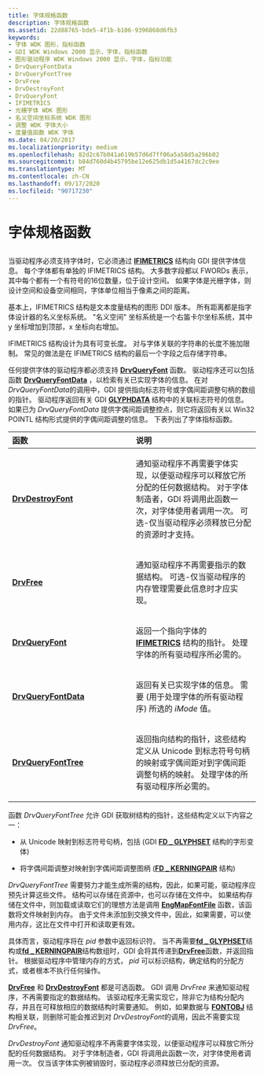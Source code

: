 ```yaml
---
title: 字体规格函数
description: 字体规格函数
ms.assetid: 22d88765-bde5-4f1b-b106-9396868d6fb3
keywords:
- 字体 WDK 图形，指标函数
- GDI WDK Windows 2000 显示，字体，指标函数
- 图形驱动程序 WDK Windows 2000 显示，字体，指标功能
- DrvQueryFontData
- DrvQueryFontTree
- DrvFree
- DrvDestroyFont
- DrvQueryFont
- IFIMETRICS
- 光栅字体 WDK 图形
- 名义空间坐标系统 WDK 图形
- 调整 WDK 字体大小
- 度量值函数 WDK 字体
ms.date: 04/20/2017
ms.localizationpriority: medium
ms.openlocfilehash: 82d2c67b041a619b57d6d7ff06a5a58d5a296b02
ms.sourcegitcommit: b84d760d4b45795be12e625db1d5a4167dc2c9ee
ms.translationtype: MT
ms.contentlocale: zh-CN
ms.lasthandoff: 09/17/2020
ms.locfileid: "90717230"
---
```

# <a name="font-metric-functions"></a>字体规格函数


## <span id="ddk_font_metric_functions_gg"></span><span id="DDK_FONT_METRIC_FUNCTIONS_GG"></span>


当驱动程序必须支持字体时，它必须通过 [**IFIMETRICS**](/windows/win32/api/winddi/ns-winddi-_ifimetrics) 结构向 GDI 提供字体信息。 每个字体都有单独的 IFIMETRICS 结构。 大多数字段都以 FWORDs 表示，其中每个都有一个有符号的16位数量，位于设计空间。 如果字体是光栅字体，则设计空间和设备空间相同，字体单位相当于像素之间的距离。

基本上，IFIMETRICS 结构是文本度量结构的图形 DDI 版本。 所有距离都是指字体设计器的名义坐标系统。 "名义空间" 坐标系统是一个右笛卡尔坐标系统，其中 y 坐标增加到顶部，x 坐标向右增加。

IFIMETRICS 结构设计为具有可变长度。 对与字体关联的字符串的长度不施加限制。 常见的做法是在 IFIMETRICS 结构的最后一个字段之后存储字符串。

任何提供字体的驱动程序都必须支持 [**DrvQueryFont**](/windows/win32/api/winddi/nf-winddi-drvqueryfont) 函数。 驱动程序还可以包括函数 [**DrvQueryFontData**](/windows/win32/api/winddi/nf-winddi-drvqueryfontdata) ，以检索有关已实现字体的信息。 在对 *DrvQueryFontData*的调用中，GDI 提供指向标志符号或字偶间距调整句柄的数组的指针。 驱动程序返回有关 GDI [**GLYPHDATA**](/windows/win32/api/winddi/ns-winddi-_glyphdata) 结构中的关联标志符号的信息。 如果已为 *DrvQueryFontData* 提供字偶间距调整控点，则它将返回有关以 Win32 POINTL 结构形式提供的字偶间距调整的信息。 下表列出了字体指标函数。

<table>
<colgroup>
<col width="50%" />
<col width="50%" />
</colgroup>
<thead>
<tr class="header">
<th align="left">函数</th>
<th align="left">说明</th>
</tr>
</thead>
<tbody>
<tr class="odd">
<td align="left"><p><a href="/windows/win32/api/winddi/nf-winddi-drvdestroyfont" data-raw-source="[&lt;strong&gt;DrvDestroyFont&lt;/strong&gt;](/windows/win32/api/winddi/nf-winddi-drvdestroyfont)"><strong>DrvDestroyFont</strong></a></p></td>
<td align="left"><p>通知驱动程序不再需要字体实现，以便驱动程序可以释放它所分配的任何数据结构。 对于字体制造者，GDI 将调用此函数一次，对字体使用者调用一次。 可选-仅当驱动程序必须释放已分配的资源时才支持。</p></td>
</tr>
<tr class="even">
<td align="left"><p><a href="/windows/win32/api/winddi/nf-winddi-drvfree" data-raw-source="[&lt;strong&gt;DrvFree&lt;/strong&gt;](/windows/win32/api/winddi/nf-winddi-drvfree)"><strong>DrvFree</strong></a></p></td>
<td align="left"><p>通知驱动程序不再需要指示的数据结构。 可选-仅当驱动程序的内存管理需要此信息时才应实现。</p></td>
</tr>
<tr class="odd">
<td align="left"><p><a href="/windows/win32/api/winddi/nf-winddi-drvqueryfont" data-raw-source="[&lt;strong&gt;DrvQueryFont&lt;/strong&gt;](/windows/win32/api/winddi/nf-winddi-drvqueryfont)"><strong>DrvQueryFont</strong></a></p></td>
<td align="left"><p>返回一个指向字体的 <a href="/windows/win32/api/winddi/ns-winddi-_ifimetrics" data-raw-source="[&lt;strong&gt;IFIMETRICS&lt;/strong&gt;](/windows/win32/api/winddi/ns-winddi-_ifimetrics)"><strong>IFIMETRICS</strong></a> 结构的指针。 处理字体的所有驱动程序所必需的。</p></td>
</tr>
<tr class="even">
<td align="left"><p><a href="/windows/win32/api/winddi/nf-winddi-drvqueryfontdata" data-raw-source="[&lt;strong&gt;DrvQueryFontData&lt;/strong&gt;](/windows/win32/api/winddi/nf-winddi-drvqueryfontdata)"><strong>DrvQueryFontData</strong></a></p></td>
<td align="left"><p>返回有关已实现字体的信息。 需要 (用于处理字体的所有驱动程序) 所选的 <em>iMode</em> 值。</p></td>
</tr>
<tr class="odd">
<td align="left"><p><a href="/windows/win32/api/winddi/nf-winddi-drvqueryfonttree" data-raw-source="[&lt;strong&gt;DrvQueryFontTree&lt;/strong&gt;](/windows/win32/api/winddi/nf-winddi-drvqueryfonttree)"><strong>DrvQueryFontTree</strong></a></p></td>
<td align="left"><p>返回指向结构的指针，这些结构定义从 Unicode 到标志符号句柄的映射或字偶间距对到字偶间距调整句柄的映射。 处理字体的所有驱动程序所必需的。</p></td>
</tr>
</tbody>
</table>

 

函数 *DrvQueryFontTree* 允许 GDI 获取树结构的指针，这些结构定义以下内容之一：

-   从 Unicode 映射到标志符号句柄，包括 (GDI [**FD \_ GLYPHSET**](/windows/win32/api/winddi/ns-winddi-_fd_glyphset) 结构的字形变体) 

-   将字偶间距调整对映射到字偶间距调整图柄 ([**FD \_ KERNINGPAIR**](/windows/win32/api/winddi/ns-winddi-_fd_kerningpair) 结构) 

*DrvQueryFontTree* 需要努力才能生成所需的结构，因此，如果可能，驱动程序应预先计算这些文件。 结构可以存储在资源中，也可以存储在文件中。 如果结构存储在文件中，则加载或读取它们的理想方法是调用 [**EngMapFontFile**](/windows/win32/api/winddi/nf-winddi-engmapfontfile) 函数，该函数将文件映射到内存。 由于文件未添加到交换文件中，因此，如果需要，可以使用内存，这比在文件中打开和读取更有效。

具体而言，驱动程序将在 *pid* 参数中返回标识符。 当不再需要[**fd \_ GLYPHSET**](/windows/win32/api/winddi/ns-winddi-_fd_glyphset)结构或[**fd \_ KERNINGPAIR**](/windows/win32/api/winddi/ns-winddi-_fd_kerningpair)结构数组时，GDI 会将其传递到[**DrvFree**](/windows/win32/api/winddi/nf-winddi-drvfree)函数，并返回指针。 根据驱动程序中管理内存的方式， *pid* 可以标识结构，确定结构的分配方式，或者根本不执行任何操作。

[**DrvFree**](/windows/win32/api/winddi/nf-winddi-drvfree) 和 [**DrvDestroyFont**](/windows/win32/api/winddi/nf-winddi-drvdestroyfont) 都是可选函数。 GDI 调用 *DrvFree* 来通知驱动程序，不再需要指定的数据结构。 该驱动程序无需实现它，除非它为结构分配内存，并且在可释放相应的数据结构时需要通知。 例如，如果数据与 [**FONTOBJ**](/windows/win32/api/winddi/ns-winddi-_fontobj) 结构相关联，则删除可能会推迟到对 *DrvDestroyFont*的调用，因此不需要实现 *DrvFree*。

*DrvDestroyFont* 通知驱动程序不再需要字体实现，以便驱动程序可以释放它所分配的任何数据结构。 对于字体制造者，GDI 将调用此函数一次，对字体使用者调用一次。 仅当该字体实例被销毁时，驱动程序必须释放已分配的资源。

